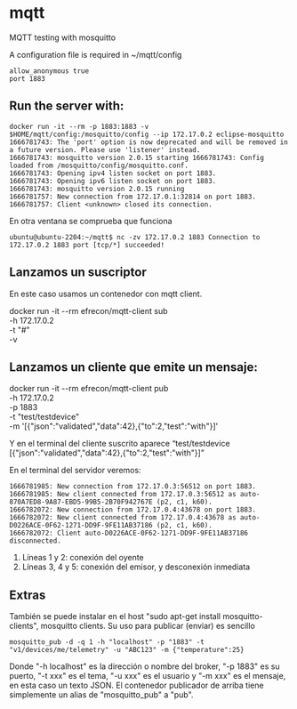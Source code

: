 # mqtt
MQTT testing with mosquitto

A configuration file is required in ~/mqtt/config
```shell
allow_anonymous true
port 1883 
```

## Run the server with:

```shell
docker run -it --rm -p 1883:1883 -v $HOME/mqtt/config:/mosquitto/config --ip 172.17.0.2 eclipse-mosquitto 
1666781743: The 'port' option is now deprecated and will be removed in a future version. Please use 'listener' instead. 
1666781743: mosquitto version 2.0.15 starting 1666781743: Config loaded from /mosquitto/config/mosquitto.conf. 
1666781743: Opening ipv4 listen socket on port 1883. 
1666781743: Opening ipv6 listen socket on port 1883. 
1666781743: mosquitto version 2.0.15 running 
1666781757: New connection from 172.17.0.1:32814 on port 1883. 
1666781757: Client <unknown> closed its connection. 
```

En otra ventana se comprueba que funciona 

```shell
ubuntu@ubuntu-2204:~/mqtt$ nc -zv 172.17.0.2 1883 Connection to 172.17.0.2 1883 port [tcp/*] succeeded! 
```

## Lanzamos un suscriptor

En este caso usamos un contenedor con mqtt client. 

docker run -it --rm efrecon/mqtt-client sub \
        -h 172.17.0.2 \
        -t "#" \
        -v
## Lanzamos un cliente que emite un mensaje:
docker run -it --rm efrecon/mqtt-client pub \
        -h 172.17.0.2 \
        -p 1883 \
        -t "test/testdevice" \
        -m '[{"json":"validated","data":42},{"to":2,"test":"with"}]'

Y en el terminal del cliente suscrito aparece 
“test/testdevice [{"json":"validated","data":42},{"to":2,"test":"with"}]”

En el terminal del servidor veremos:

```shell
1666781985: New connection from 172.17.0.3:56512 on port 1883.
1666781985: New client connected from 172.17.0.3:56512 as auto-870A7ED8-9A87-EBD5-99B5-2B70F942767E (p2, c1, k60).
1666782072: New connection from 172.17.0.4:43678 on port 1883.
1666782072: New client connected from 172.17.0.4:43678 as auto-D0226ACE-0F62-1271-DD9F-9FE11AB37186 (p2, c1, k60).
1666782072: Client auto-D0226ACE-0F62-1271-DD9F-9FE11AB37186 disconnected.
```

1. Líneas 1 y 2: conexión del oyente
2. Líneas 3, 4 y 5: conexión del emisor, y desconexión inmediata

## Extras

También se puede instalar en el host "sudo apt-get install mosquitto-clients", mosquitto clients. Su uso para publicar (enviar) es sencillo

```shell
mosquitto_pub -d -q 1 -h "localhost" -p "1883" -t "v1/devices/me/telemetry" -u "ABC123" -m {"temperature":25}
```

Donde "-h localhost" es la dirección o nombre del broker, "-p 1883" es su puerto, "-t xxx" es el tema, "-u xxx" es el usuario y "-m xxx" es el mensaje, en esta caso un texto JSON. El contenedor publicador de arriba tiene simplemente un alias de "mosquitto_pub" a "pub".  

